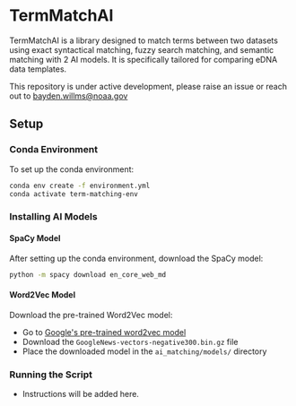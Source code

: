 # TermMatchAI

TermMatchAI is a library designed to match terms between two datasets using exact syntactical matching, fuzzy search matching, and semantic matching with 2 AI models. It is specifically tailored for comparing eDNA data templates.

This repository is under active development, please raise an issue or reach out to bayden.willms@noaa.gov

## Setup

### Conda Environment

To set up the conda environment:
```bash
conda env create -f environment.yml
conda activate term-matching-env
```

### Installing AI Models

#### SpaCy Model
After setting up the conda environment, download the SpaCy model:
```bash
python -m spacy download en_core_web_md
```

#### Word2Vec Model
Download the pre-trained Word2Vec model:
- Go to [Google's pre-trained word2vec model](https://code.google.com/archive/p/word2vec/)
- Download the `GoogleNews-vectors-negative300.bin.gz` file
- Place the downloaded model in the `ai_matching/models/` directory

### Running the Script
- Instructions will be added here.